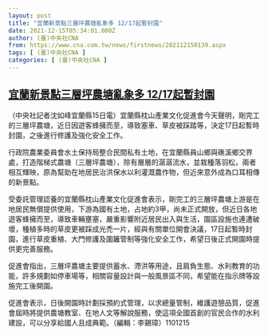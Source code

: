 ```yaml
---
layout: post
title: "宜蘭新景點三層坪農塘亂象多 12/17起暫封園"
date: 2021-12-15T05:34:01.000Z
author: (臺)中央社CNA
from: https://www.cna.com.tw/news/firstnews/202112150139.aspx
tags: [ (臺)中央社CNA ]
categories: [ (臺)中央社CNA ]
---
```

<!--1639546441000-->
[宜蘭新景點三層坪農塘亂象多 12/17起暫封園](https://www.cna.com.tw/news/firstnews/202112150139.aspx)
------

<div>
<div></div><div><p>（中央社記者沈如峰宜蘭縣15日電）宜蘭縣枕山產業文化促進會今天聲明，剛完工的三層坪農塘，近日因遊客蜂擁而至，導致塞車、草皮被踩踏等，決定17日起暫時封園，之後進行修護及強化安全工作。</p><p>行政院農業委員會水土保持局整合民間私有土地，在宜蘭縣員山鄉與礁溪鄉交界處，打造階梯式農塘（三層坪農塘），除有層層的潺潺流水，並栽種落羽松，兩者相互輝映，原為幫助在地居民治洪保水以利灌溉農作物，但近來意外成為口耳相傳的新景點。</p><p>受委託管理認養的宜蘭縣枕山產業文化促進會表示，剛完工的三層坪農塘上游是在地居民無償提供使用，下游為國有土地，占地約3甲，尚未正式開放，但近日各地遊客蜂擁而至，導致車輛壅塞，嚴重影響附近居民出入與生活，園區設施也連遭破壞，種植多時的草皮更被踩成光禿一片，經與有關單位開會決議，17日起暫時封園，進行草皮重植、大門修護及圍籬管制等強化安全工作，希望日後正式開園時提供更完善服務。</p><p>促進會指出，三層坪農塘主要提供蓄水、滯洪等用途，且肩負生態、水利教育的功能，許多規劃如停車場等，相關容量設計與一般風景區不同，希望能在指示牌等設施完工後開園。</p><p>促進會表示，日後開園時計劃採預約式管理，以求總量管制，維護遊憩品質，促進會屆時將提供農塘教室、在地人文等解說服務，使這項全國首創的官民合作的水利建設，可以分享給國人且成典範。（編輯：李錫璋）1101215</p></div>
</div>
